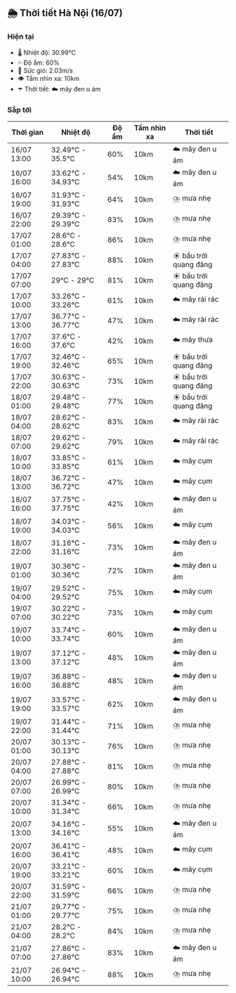 ## 🌦️ Thời tiết Hà Nội (16/07)

### Hiện tại

- 🌡️ Nhiệt độ: 30.99℃
- 💦 Độ ẩm: 60%
- 💨 Sức gió: 2.03m/s
- 👁️ Tầm nhìn xa: 10km
- ☂️ Thời tiết: ☁️ mây đen u ám

### Sắp tới

| Thời gian | Nhiệt độ | Độ ẩm | Tầm nhìn xa | Thời tiết |
| --- | --- | --- | --- | --- |
| 16/07 13:00 | 32.49℃ - 35.5℃ | 60% | 10km | ☁️ mây đen u ám |
| 16/07 16:00 | 33.62℃ - 34.93℃ | 54% | 10km | ☁️ mây đen u ám |
| 16/07 19:00 | 31.93℃ - 31.93℃ | 64% | 10km | ⛈️ mưa nhẹ |
| 16/07 22:00 | 29.39℃ - 29.39℃ | 83% | 10km | ⛈️ mưa nhẹ |
| 17/07 01:00 | 28.6℃ - 28.6℃ | 86% | 10km | ⛈️ mưa nhẹ |
| 17/07 04:00 | 27.83℃ - 27.83℃ | 88% | 10km | ☀️ bầu trời quang đãng |
| 17/07 07:00 | 29℃ - 29℃ | 81% | 10km | ☀️ bầu trời quang đãng |
| 17/07 10:00 | 33.26℃ - 33.26℃ | 61% | 10km | ☁️ mây rải rác |
| 17/07 13:00 | 36.77℃ - 36.77℃ | 47% | 10km | ☁️ mây rải rác |
| 17/07 16:00 | 37.6℃ - 37.6℃ | 42% | 10km | ☁️ mây thưa |
| 17/07 19:00 | 32.46℃ - 32.46℃ | 65% | 10km | ☀️ bầu trời quang đãng |
| 17/07 22:00 | 30.63℃ - 30.63℃ | 73% | 10km | ☀️ bầu trời quang đãng |
| 18/07 01:00 | 29.48℃ - 29.48℃ | 77% | 10km | ☀️ bầu trời quang đãng |
| 18/07 04:00 | 28.62℃ - 28.62℃ | 83% | 10km | ☁️ mây rải rác |
| 18/07 07:00 | 29.62℃ - 29.62℃ | 79% | 10km | ☁️ mây rải rác |
| 18/07 10:00 | 33.85℃ - 33.85℃ | 61% | 10km | ☁️ mây cụm |
| 18/07 13:00 | 36.72℃ - 36.72℃ | 47% | 10km | ☁️ mây cụm |
| 18/07 16:00 | 37.75℃ - 37.75℃ | 42% | 10km | ☁️ mây đen u ám |
| 18/07 19:00 | 34.03℃ - 34.03℃ | 56% | 10km | ☁️ mây cụm |
| 18/07 22:00 | 31.16℃ - 31.16℃ | 73% | 10km | ☁️ mây đen u ám |
| 19/07 01:00 | 30.36℃ - 30.36℃ | 72% | 10km | ☁️ mây đen u ám |
| 19/07 04:00 | 29.52℃ - 29.52℃ | 75% | 10km | ☁️ mây cụm |
| 19/07 07:00 | 30.22℃ - 30.22℃ | 73% | 10km | ☁️ mây cụm |
| 19/07 10:00 | 33.74℃ - 33.74℃ | 60% | 10km | ☁️ mây đen u ám |
| 19/07 13:00 | 37.12℃ - 37.12℃ | 48% | 10km | ☁️ mây đen u ám |
| 19/07 16:00 | 36.88℃ - 36.88℃ | 48% | 10km | ☁️ mây đen u ám |
| 19/07 19:00 | 33.57℃ - 33.57℃ | 62% | 10km | ☁️ mây đen u ám |
| 19/07 22:00 | 31.44℃ - 31.44℃ | 71% | 10km | ⛈️ mưa nhẹ |
| 20/07 01:00 | 30.13℃ - 30.13℃ | 76% | 10km | ⛈️ mưa nhẹ |
| 20/07 04:00 | 27.88℃ - 27.88℃ | 81% | 10km | ⛈️ mưa nhẹ |
| 20/07 07:00 | 26.99℃ - 26.99℃ | 80% | 10km | ⛈️ mưa nhẹ |
| 20/07 10:00 | 31.34℃ - 31.34℃ | 66% | 10km | ⛈️ mưa nhẹ |
| 20/07 13:00 | 34.16℃ - 34.16℃ | 55% | 10km | ☁️ mây đen u ám |
| 20/07 16:00 | 36.41℃ - 36.41℃ | 48% | 10km | ☁️ mây cụm |
| 20/07 19:00 | 33.21℃ - 33.21℃ | 60% | 10km | ☁️ mây cụm |
| 20/07 22:00 | 31.59℃ - 31.59℃ | 66% | 10km | ⛈️ mưa nhẹ |
| 21/07 01:00 | 29.77℃ - 29.77℃ | 75% | 10km | ⛈️ mưa nhẹ |
| 21/07 04:00 | 28.2℃ - 28.2℃ | 84% | 10km | ⛈️ mưa nhẹ |
| 21/07 07:00 | 27.86℃ - 27.86℃ | 83% | 10km | ☁️ mây đen u ám |
| 21/07 10:00 | 26.94℃ - 26.94℃ | 88% | 10km | ⛈️ mưa nhẹ |
